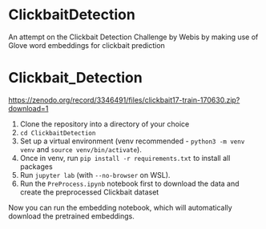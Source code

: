 # ClickbaitDetection
An attempt on the Clickbait Detection Challenge by Webis by making use of Glove word embeddings for clickbait prediction

# Clickbait_Detection
https://zenodo.org/record/3346491/files/clickbait17-train-170630.zip?download=1

1. Clone the repository into a directory of your choice
2. `cd ClickbaitDetection` 
3. Set up a virtual environment (venv recommended - `python3 -m venv venv` and `source venv/bin/activate`).
4. Once in venv, run `pip install -r requirements.txt` to install all packages
5. Run `jupyter lab` (with `--no-browser` on WSL). 
6. Run the `PreProcess.ipynb` notebook first to download the data and create the preprocessed Clickbait dataset

Now you can run the embedding notebook, which will automatically download the pretrained embeddings.
